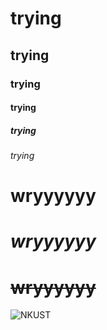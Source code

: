 # trying
## trying
### trying
#### trying
##### trying
###### trying
# **wryyyyyy**
# *wryyyyyy*
# ~~wryyyyyy~~

![NKUST](nkust.png"NKUST")
